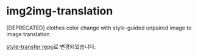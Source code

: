 # img2img-translation
[DEPRECATED] clothes color change with style-guided unpaired image to image translation 

[style-transfer repo](https://github.com/mondeique/style-transfer)로 변경되었습니다.

